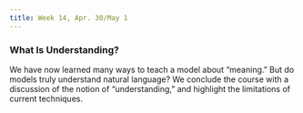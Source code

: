 ```yaml
---
title: Week 14, Apr. 30/May 1
---
```


### What Is Understanding?

We have now learned many ways to teach a model about “meaning.” But do models truly understand natural language? We conclude the course with a discussion of the notion of “understanding,” and highlight the limitations of current techniques.